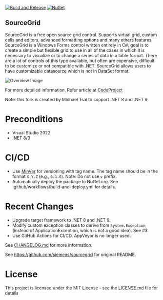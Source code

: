 [![Build and Release](https://github.com/huanlin/SourceGrid/actions/workflows/build-and-release.yml/badge.svg)](https://github.com/huanlin/SourceGrid/actions/workflows/build-and-release.yml)
[![NuGet](https://img.shields.io/nuget/v/SourceGrid-huanlin.svg)](https://www.nuget.org/packages/SourceGrid-huanlin/) 

## SourceGrid

SourceGrid is a free open source grid control. Supports virtual grid, custom cells and editors, advanced formatting options and many others features
SourceGrid is a Windows Forms control written entirely in C#, goal is to create a simple but flexible grid to use in all of the cases in which it is necessary to visualize or to change a series of data in a table format. There are a lot of controls of this type available, but often are expensive, difficult to be customize or not compatible with .NET. SourceGrid allows users to have customizable datasource which is not in DataSet format.

![Overview Image](/Doc/Images/SourceGrid_Overview.png)

For more detailed information, Refer article at [CodeProject](https://www.codeproject.com/Articles/3531/SourceGrid-Open-Source-C-Grid-Control)

Note: this fork is created by Michael Tsai to support .NET 8 and .NET 9.

# Preconditions

- Visual Studio 2022
- .NET 8/9

# CI/CD

- Use [MinVer](https://github.com/adamralph/minver) for versioning with tag name. The tag name should be in the format `X.Y.Z` (e.g., `6.1.0`). Note: Do not use `v` prefix.
- Automatically deploy the package to NuGet.org. See .github/workflows/build-and-deploy.yml for details.

# Recent Changes

- Upgrade target framework to .NET 8 and .NET 9.
- Modify custom exception classes to derive from `System.Exception` (instead of ApplicationException, which is not a good idea). See #3.
- Use GitHub Actions for CI/CD. AppVeyor is no longer used. 

See [CHANGELOG.md](CHANGELOG.md) for more information.

See https://github.com/siemens/sourcegrid for original README.

# License
This project is licensed under the MIT License - see the [LICENSE.md](https://github.com/siemens/sourcegrid/blob/master/LICENSE) file for details 


